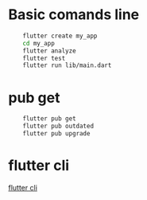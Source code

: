 # Basic comands line

```bash
    flutter create my_app
    cd my_app
    flutter analyze
    flutter test
    flutter run lib/main.dart
```

# pub get

```bash
    flutter pub get
    flutter pub outdated
    flutter pub upgrade
```

# flutter cli

[flutter cli](https://docs.flutter.dev/reference/flutter-cli)
